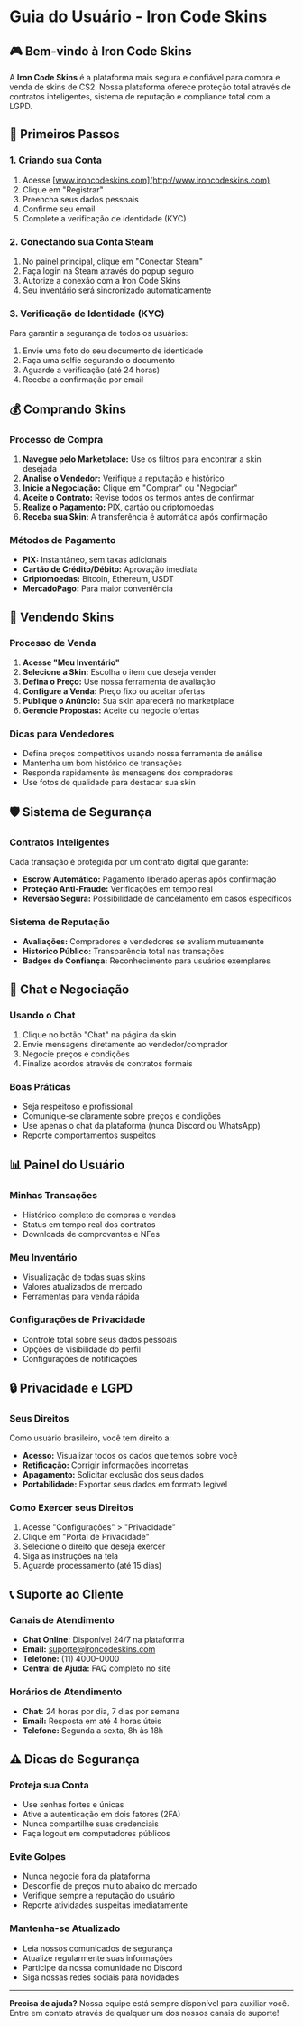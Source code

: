 # Guia do Usuário - Iron Code Skins

## 🎮 Bem-vindo à Iron Code Skins

A **Iron Code Skins** é a plataforma mais segura e confiável para compra e venda de skins de CS2. Nossa plataforma oferece proteção total através de contratos inteligentes, sistema de reputação e compliance total com a LGPD.

## 🚀 Primeiros Passos

### 1. Criando sua Conta
1. Acesse [www.ironcodeskins.com](http://www.ironcodeskins.com)
2. Clique em "Registrar"
3. Preencha seus dados pessoais
4. Confirme seu email
5. Complete a verificação de identidade (KYC)

### 2. Conectando sua Conta Steam
1. No painel principal, clique em "Conectar Steam"
2. Faça login na Steam através do popup seguro
3. Autorize a conexão com a Iron Code Skins
4. Seu inventário será sincronizado automaticamente

### 3. Verificação de Identidade (KYC)
Para garantir a segurança de todos os usuários:
1. Envie uma foto do seu documento de identidade
2. Faça uma selfie segurando o documento
3. Aguarde a verificação (até 24 horas)
4. Receba a confirmação por email

## 💰 Comprando Skins

### Processo de Compra
1. **Navegue pelo Marketplace:** Use os filtros para encontrar a skin desejada
2. **Analise o Vendedor:** Verifique a reputação e histórico
3. **Inicie a Negociação:** Clique em "Comprar" ou "Negociar"
4. **Aceite o Contrato:** Revise todos os termos antes de confirmar
5. **Realize o Pagamento:** PIX, cartão ou criptomoedas
6. **Receba sua Skin:** A transferência é automática após confirmação

### Métodos de Pagamento
- **PIX:** Instantâneo, sem taxas adicionais
- **Cartão de Crédito/Débito:** Aprovação imediata
- **Criptomoedas:** Bitcoin, Ethereum, USDT
- **MercadoPago:** Para maior conveniência

## 🏪 Vendendo Skins

### Processo de Venda
1. **Acesse "Meu Inventário"**
2. **Selecione a Skin:** Escolha o item que deseja vender
3. **Defina o Preço:** Use nossa ferramenta de avaliação
4. **Configure a Venda:** Preço fixo ou aceitar ofertas
5. **Publique o Anúncio:** Sua skin aparecerá no marketplace
6. **Gerencie Propostas:** Aceite ou negocie ofertas

### Dicas para Vendedores
- Defina preços competitivos usando nossa ferramenta de análise
- Mantenha um bom histórico de transações
- Responda rapidamente às mensagens dos compradores
- Use fotos de qualidade para destacar sua skin

## 🛡️ Sistema de Segurança

### Contratos Inteligentes
Cada transação é protegida por um contrato digital que garante:
- **Escrow Automático:** Pagamento liberado apenas após confirmação
- **Proteção Anti-Fraude:** Verificações em tempo real
- **Reversão Segura:** Possibilidade de cancelamento em casos específicos

### Sistema de Reputação
- **Avaliações:** Compradores e vendedores se avaliam mutuamente
- **Histórico Público:** Transparência total nas transações
- **Badges de Confiança:** Reconhecimento para usuários exemplares

## 💬 Chat e Negociação

### Usando o Chat
1. Clique no botão "Chat" na página da skin
2. Envie mensagens diretamente ao vendedor/comprador
3. Negocie preços e condições
4. Finalize acordos através de contratos formais

### Boas Práticas
- Seja respeitoso e profissional
- Comunique-se claramente sobre preços e condições
- Use apenas o chat da plataforma (nunca Discord ou WhatsApp)
- Reporte comportamentos suspeitos

## 📊 Painel do Usuário

### Minhas Transações
- Histórico completo de compras e vendas
- Status em tempo real dos contratos
- Downloads de comprovantes e NFes

### Meu Inventário
- Visualização de todas suas skins
- Valores atualizados de mercado
- Ferramentas para venda rápida

### Configurações de Privacidade
- Controle total sobre seus dados pessoais
- Opções de visibilidade do perfil
- Configurações de notificações

## 🔒 Privacidade e LGPD

### Seus Direitos
Como usuário brasileiro, você tem direito a:
- **Acesso:** Visualizar todos os dados que temos sobre você
- **Retificação:** Corrigir informações incorretas
- **Apagamento:** Solicitar exclusão dos seus dados
- **Portabilidade:** Exportar seus dados em formato legível

### Como Exercer seus Direitos
1. Acesse "Configurações" > "Privacidade"
2. Clique em "Portal de Privacidade"
3. Selecione o direito que deseja exercer
4. Siga as instruções na tela
5. Aguarde processamento (até 15 dias)

## 📞 Suporte ao Cliente

### Canais de Atendimento
- **Chat Online:** Disponível 24/7 na plataforma
- **Email:** suporte@ironcodeskins.com
- **Telefone:** (11) 4000-0000
- **Central de Ajuda:** FAQ completo no site

### Horários de Atendimento
- **Chat:** 24 horas por dia, 7 dias por semana
- **Email:** Resposta em até 4 horas úteis
- **Telefone:** Segunda a sexta, 8h às 18h

## ⚠️ Dicas de Segurança

### Proteja sua Conta
- Use senhas fortes e únicas
- Ative a autenticação em dois fatores (2FA)
- Nunca compartilhe suas credenciais
- Faça logout em computadores públicos

### Evite Golpes
- Nunca negocie fora da plataforma
- Desconfie de preços muito abaixo do mercado
- Verifique sempre a reputação do usuário
- Reporte atividades suspeitas imediatamente

### Mantenha-se Atualizado
- Leia nossos comunicados de segurança
- Atualize regularmente suas informações
- Participe da nossa comunidade no Discord
- Siga nossas redes sociais para novidades

---

**Precisa de ajuda?** Nossa equipe está sempre disponível para auxiliar você. Entre em contato através de qualquer um dos nossos canais de suporte!
